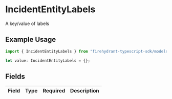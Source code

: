 # IncidentEntityLabels

A key/value of labels

## Example Usage

```typescript
import { IncidentEntityLabels } from "firehydrant-typescript-sdk/models/components";

let value: IncidentEntityLabels = {};
```

## Fields

| Field       | Type        | Required    | Description |
| ----------- | ----------- | ----------- | ----------- |